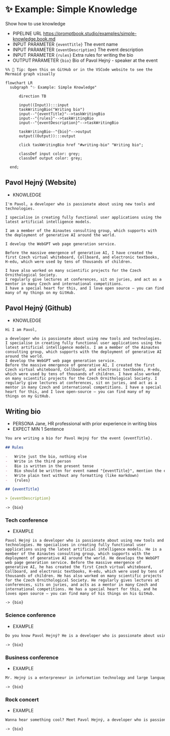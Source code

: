 # ✨ Example: Simple Knowledge

Show how to use knowledge

-   PIPELINE URL https://promptbook.studio/examples/simple-knowledge.book.md
-   INPUT  PARAMETER `{eventTitle}` The event name
-   INPUT  PARAMETER `{eventDescription}` The event description
-   INPUT  PARAMETER `{rules}` Extra rules for writing the bio
-   OUTPUT PARAMETER `{bio}` Bio of Pavol Hejný - speaker at the event

<!-- TODO: [main] !!!! Make every knowledge with identical interface as `simple-knowledge.book.md` -->

<!--Graph-->
<!-- ⚠️ WARNING: This code has been generated so that any manual changes will be overwritten -->

```mermaid
%% 🔮 Tip: Open this on GitHub or in the VSCode website to see the Mermaid graph visually

flowchart LR
  subgraph "✨ Example: Simple Knowledge"

      direction TB

      input((Input)):::input
      taskWritingBio("Writing bio")
      input--"{eventTitle}"-->taskWritingBio
      input--"{rules}"-->taskWritingBio
      input--"{eventDescription}"-->taskWritingBio

      taskWritingBio--"{bio}"-->output
      output((Output)):::output

      click taskWritingBio href "#writing-bio" "Writing bio";

      classDef input color: grey;
      classDef output color: grey;

  end;
```

<!--/Graph-->

## Pavol Hejný (Website)

-   KNOWLEDGE

```text
I'm Pavol, a developer who is passionate about using new tools and technologies.

I specialise in creating fully functional user applications using the latest artificial intelligence models.

I am a member of the Ainautes consulting group, which supports with the deployment of generative AI around the world.

I develop the WebGPT web page generation service.

Before the massive emergence of generative AI, I have created the first Czech virtual whiteboard, Collboard, and electronic textbooks, H-edu, which were used by tens of thousands of children.

I have also worked on many scientific projects for the Czech Ornithological Society.
I regularly give lectures at conferences, sit on juries, and act as a mentor in many Czech and international competitions.
I have a special heart for this, and I love open source – you can find many of my things on my GitHub.
```

## Pavol Hejný (Github)

-   KNOWLEDGE

```text
Hi I am Pavol,

a developer who is passionate about using new tools and technologies. I specialise in creating fully functional user applications using the latest artificial intelligence models. I am a member of the Ainautes consulting group, which supports with the deployment of generative AI around the world.
I develop the WebGPT web page generation service.
Before the massive emergence of generative AI, I created the first Czech virtual whiteboard, Collboard, and electronic textbooks, H-edu, which were used by tens of thousands of children. I have also worked on many scientific projects for the Czech Ornithological Society. I regularly give lectures at conferences, sit on juries, and act as a mentor in many Czech and international competitions. I have a special heart for this, and I love open-source – you can find many of my things on my GitHub.
```

## Writing bio

-   PERSONA Jane, HR professional with prior experience in writing bios
-   EXPECT MIN 1 Sentence

```markdown
You are writing a bio for Pavol Hejný for the event {eventTitle}.

## Rules

-   Write just the bio, nothing else
-   Write in the third person
-   Bio is written in the present tense
-   Bio should be written for event named "{eventTitle}", mention the event name in the bio and how Pavol is related to it
-   Write plain text without any formatting (like markdown)
-   {rules}

## {eventTitle}

> {eventDescription}
```

`-> {bio}`

### Tech conference

-   EXAMPLE

```text
Pavol Hejný is a developer who is passionate about using new tools and technologies. He specialises in creating fully functional user applications using the latest artificial intelligence models. He is a member of the Ainautes consulting group, which supports with the deployment of generative AI around the world. He develops the WebGPT web page generation service. Before the massive emergence of generative AI, he has created the first Czech virtual whiteboard, Collboard, and electronic textbooks, H-edu, which were used by tens of thousands of children. He has also worked on many scientific projects for the Czech Ornithological Society. He regularly gives lectures at conferences, sits on juries, and acts as a mentor in many Czech and international competitions. He has a special heart for this, and he loves open source – you can find many of his things on his GitHub.
```

`-> {bio}`

### Science conference

-   EXAMPLE

```markdown
Do you know Pavol Hejný? He is a developer who is passionate about using new tools and technologies. He specialises in creating fully functional user applications using the latest artificial intelligence models. He is a member of the Ainautes consulting group, which supports with the deployment of generative AI around the world. He develops the WebGPT web page generation service. Before the massive emergence of generative AI, he has created the first Czech virtual whiteboard, Collboard, and electronic textbooks, H-edu, which were used by tens of thousands of children. He has also worked on many scientific projects for the Czech Ornithological Society. He regularly gives lectures at conferences, sits on juries, and acts as a mentor in many Czech and international competitions. He has a special heart for this, and he loves open source – you can find many of his things on his GitHub.
```

`-> {bio}`

### Business conference

-   EXAMPLE

```markdown
Mr. Hejný is a enterpreneur in information technology and large language models. He started his career as a developer and has been working in the field for over 10 years. He is a member of the Ainautes consulting group, which supports with the deployment of generative AI around the world. He develops the WebGPT web page generation service. Before the massive emergence of generative AI, he has created the first Czech virtual whiteboard, Collboard, and electronic textbooks, H-edu, which were used by tens of thousands of children. He has also worked on many scientific projects for the Czech Ornithological Society. He regularly gives lectures at conferences, sits on juries, and acts as a mentor in many Czech and international competitions. He has a special heart for this, and he loves open source – you can find many of his things on his GitHub.
```

`-> {bio}`

### Rock concert

-   EXAMPLE

```markdown
Wanna hear something cool? Meet Pavol Hejný, a developer who is passionate about using new tools and technologies. He specialises in creating fully functional user applications using the latest artificial intelligence models. He will show you how to generate your own lyrics using new AI models.
```

`-> {bio}`
